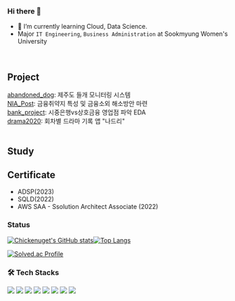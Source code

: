 ### Hi there 👋 

- 🌱 I’m currently learning Cloud, Data Science.
- Major `IT Engineering`, `Business Administration` at Sookmyung Women's University


</br>

## Project
  <a href="https://github.com/chickenugget0218/abandoned_dog">abandoned_dog</a>: 제주도 들개 모니터링 시스템</br>
  <a href="https://github.com/chickenugget0218/NIA_Post">NIA_Post</a>: 금융취약지 특성 및 금융소외 해소방안 마련</br>
  <a href="https://github.com/chickenugget0218/bank_project">bank_project</a>: 시중은행vs상호금융 영업점 파악 EDA</br>
  <a href="https://github.com/chickenugget0218/drama2020">drama2020</a>: 회차별 드라마 기록 앱 "나드리"</br>
</br>

## Study



## Certificate
- ADSP(2023)
- SQLD(2022)
- AWS SAA - Ssolution Architect Associate (2022)






<h3>Status</h3>

[![Chickenuget's GitHub stats](https://github-readme-stats.vercel.app/api?username=chickenugget0218&show_icons=true&theme=onedark)]([https://github.com/chickenugget0218/chickenugget0218])[![Top Langs](https://github-readme-stats.vercel.app/api/top-langs/?username=chickenugget0218&layout=compact&theme=onedark)]([https://github.com/chickenugget0218/chickenugget0218])

[![Solved.ac Profile](http://mazassumnida.wtf/api/v2/generate_badge?boj=tofuchu)](https://solved.ac/tofuchu/)

<h3>🛠️ Tech Stacks</h3>
<div align="center">
<p align="left">
<img src="https://img.shields.io/badge/Python-3776AB?style=flat-square&logo=PYTHON&logoColor=white"/></a>
<img src="https://img.shields.io/badge/Android-3DDC84?style=flat-square&logo=Android&logoColor=white"/></a> 
<img src="https://img.shields.io/badge/MySQL-4479A1?style=flat-square&logo=MySQL&logoColor=white"/></a>  
<img src="https://img.shields.io/badge/c++-00599C?style=flat-square&logo=c%2B%2B&logoColor=white"/></a>  
<img src="https://img.shields.io/badge/Amazon AWS-232F3E?style=flat-square&logo=Amazon%20AWS&logoColor=white"/></a> 
<img src="https://img.shields.io/badge/Java-007396?style=flat-square&logo=JAVA&logoColor=white"/></a>
<img src="https://img.shields.io/badge/C-A8B9CC?style=flat-square&logo=C&logoColor=white"/></a>
<img src="https://img.shields.io/badge/Linux-FCC624?style=flat-square&logo=LINUX&logoColor=white"/></a>
</div>
<br/>

<!--
<h3>📫 Contacts</h3>


**chickenugget0218/chickenugget0218** is a ✨ _special_ ✨ repository because its `README.md` (this file) appears on your GitHub profile.

Here are some ideas to get you started:

- 🔭 I’m currently working on ...
- 🌱 I’m currently learning ...
- 👯 I’m looking to collaborate on ...
- 🤔 I’m looking for help with ...
- 💬 Ask me about ...
- 📫 How to reach me: ...
- 😄 Pronouns: ...
- ⚡ Fun fact: ...
-->
